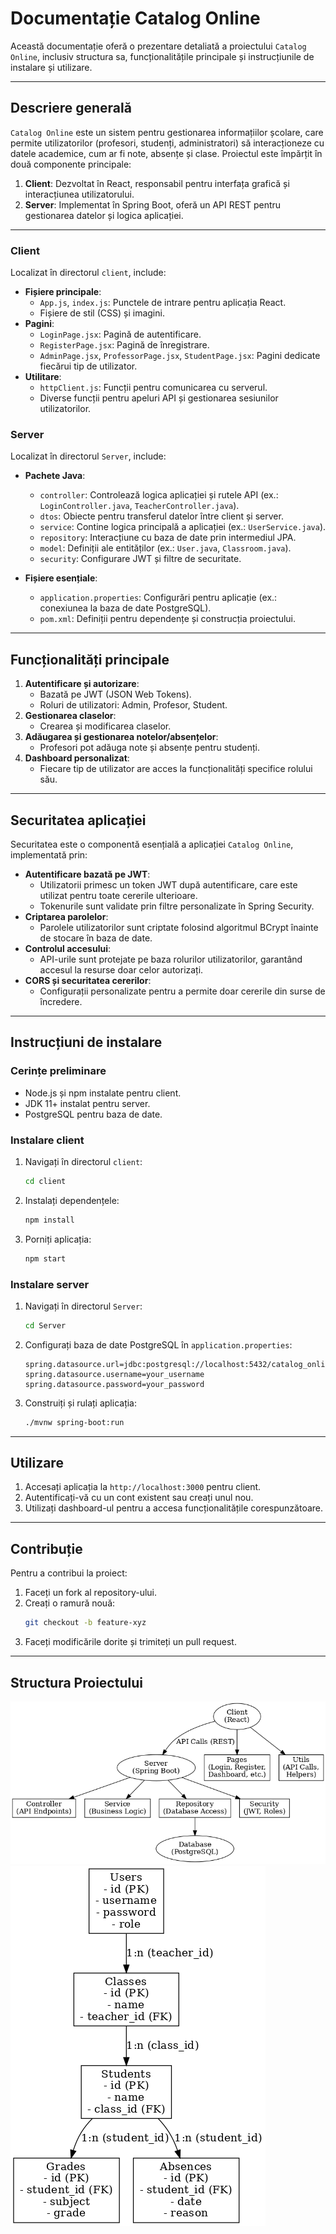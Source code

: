 # Documentație Catalog Online

Această documentație oferă o prezentare detaliată a proiectului `Catalog Online`, inclusiv structura sa, funcționalitățile principale și instrucțiunile de instalare și utilizare.

---

## Descriere generală

`Catalog Online` este un sistem pentru gestionarea informațiilor școlare, care permite utilizatorilor (profesori, studenți, administratori) să interacționeze cu datele academice, cum ar fi note, absențe și clase. Proiectul este împărțit în două componente principale:

1. **Client**: Dezvoltat în React, responsabil pentru interfața grafică și interacțiunea utilizatorului.
2. **Server**: Implementat în Spring Boot, oferă un API REST pentru gestionarea datelor și logica aplicației.

---



### Client

Localizat în directorul `client`, include:

- **Fișiere principale**:
  - `App.js`, `index.js`: Punctele de intrare pentru aplicația React.
  - Fișiere de stil (CSS) și imagini.
- **Pagini**:
  - `LoginPage.jsx`: Pagină de autentificare.
  - `RegisterPage.jsx`: Pagină de înregistrare.
  - `AdminPage.jsx`, `ProfessorPage.jsx`, `StudentPage.jsx`: Pagini dedicate fiecărui tip de utilizator.
- **Utilitare**:
  - `httpClient.js`: Funcții pentru comunicarea cu serverul.
  - Diverse funcții pentru apeluri API și gestionarea sesiunilor utilizatorilor.

### Server

Localizat în directorul `Server`, include:

- **Pachete Java**:
  - `controller`: Controlează logica aplicației și rutele API (ex.: `LoginController.java`, `TeacherController.java`).
  - `dtos`: Obiecte pentru transferul datelor între client și server.
  - `service`: Contine logica principală a aplicației (ex.: `UserService.java`).
  - `repository`: Interacțiune cu baza de date prin intermediul JPA.
  - `model`: Definiții ale entităților (ex.: `User.java`, `Classroom.java`).
  - `security`: Configurare JWT și filtre de securitate.

- **Fișiere esențiale**:
  - `application.properties`: Configurări pentru aplicație (ex.: conexiunea la baza de date PostgreSQL).
  - `pom.xml`: Definiții pentru dependențe și construcția proiectului.

---

## Funcționalități principale

1. **Autentificare și autorizare**:
   - Bazată pe JWT (JSON Web Tokens).
   - Roluri de utilizatori: Admin, Profesor, Student.
2. **Gestionarea claselor**:
   - Crearea și modificarea claselor.
3. **Adăugarea și gestionarea notelor/absențelor**:
   - Profesori pot adăuga note și absențe pentru studenți.
4. **Dashboard personalizat**:
   - Fiecare tip de utilizator are acces la funcționalități specifice rolului său.

---

## Securitatea aplicației

Securitatea este o componentă esențială a aplicației `Catalog Online`, implementată prin:

- **Autentificare bazată pe JWT**:
  - Utilizatorii primesc un token JWT după autentificare, care este utilizat pentru toate cererile ulterioare.
  - Tokenurile sunt validate prin filtre personalizate în Spring Security.
- **Criptarea parolelor**:
  - Parolele utilizatorilor sunt criptate folosind algoritmul BCrypt înainte de stocare în baza de date.
- **Controlul accesului**:
  - API-urile sunt protejate pe baza rolurilor utilizatorilor, garantând accesul la resurse doar celor autorizați.
- **CORS și securitatea cererilor**:
  - Configurații personalizate pentru a permite doar cererile din surse de încredere.

---

## Instrucțiuni de instalare

### Cerințe preliminare

- Node.js și npm instalate pentru client.
- JDK 11+ instalat pentru server.
- PostgreSQL pentru baza de date.

### Instalare client

1. Navigați în directorul `client`:
   ```bash
   cd client
   ```
2. Instalați dependențele:
   ```bash
   npm install
   ```
3. Porniți aplicația:
   ```bash
   npm start
   ```

### Instalare server

1. Navigați în directorul `Server`:
   ```bash
   cd Server
   ```
2. Configurați baza de date PostgreSQL în `application.properties`:
   ```properties
   spring.datasource.url=jdbc:postgresql://localhost:5432/catalog_online
   spring.datasource.username=your_username
   spring.datasource.password=your_password
   ```
3. Construiți și rulați aplicația:
   ```bash
   ./mvnw spring-boot:run
   ```

---

## Utilizare

1. Accesați aplicația la `http://localhost:3000` pentru client.
2. Autentificați-vă cu un cont existent sau creați unul nou.
3. Utilizați dashboard-ul pentru a accesa funcționalitățile corespunzătoare.

---

## Contribuție

Pentru a contribui la proiect:
1. Faceți un fork al repository-ului.
2. Creați o ramură nouă:
   ```bash
   git checkout -b feature-xyz
   ```
3. Faceți modificările dorite și trimiteți un pull request.

---

## Structura Proiectului
![Diagrama](docs/catalog_online_diagram.png)
![Schema bazei de date](docs/catalog_online_db_schema.png)



